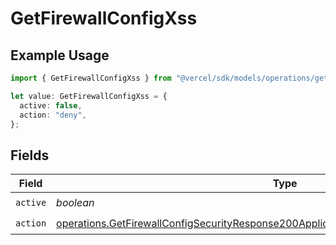 # GetFirewallConfigXss

## Example Usage

```typescript
import { GetFirewallConfigXss } from "@vercel/sdk/models/operations/getfirewallconfig.js";

let value: GetFirewallConfigXss = {
  active: false,
  action: "deny",
};
```

## Fields

| Field                                                                                                                                                                                            | Type                                                                                                                                                                                             | Required                                                                                                                                                                                         | Description                                                                                                                                                                                      |
| ------------------------------------------------------------------------------------------------------------------------------------------------------------------------------------------------ | ------------------------------------------------------------------------------------------------------------------------------------------------------------------------------------------------ | ------------------------------------------------------------------------------------------------------------------------------------------------------------------------------------------------ | ------------------------------------------------------------------------------------------------------------------------------------------------------------------------------------------------ |
| `active`                                                                                                                                                                                         | *boolean*                                                                                                                                                                                        | :heavy_check_mark:                                                                                                                                                                               | N/A                                                                                                                                                                                              |
| `action`                                                                                                                                                                                         | [operations.GetFirewallConfigSecurityResponse200ApplicationJSONResponseBodyCrsXssAction](../../models/operations/getfirewallconfigsecurityresponse200applicationjsonresponsebodycrsxssaction.md) | :heavy_check_mark:                                                                                                                                                                               | N/A                                                                                                                                                                                              |